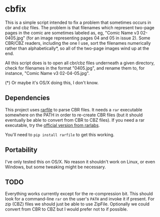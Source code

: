cbfix
=====

This is a simple script intended to fix a problem that sometimes occurs
in cbr and cbz files.  The problem is that filenames which represent two-page
pages in the comic are sometimes labeled as, eg, "Comic Name v3 02-0405.jpg"
(for an image representing pages 04 and 05 in issue 2). Some CBR/CBZ readers,
including the one I use, sort the filenames numerically rather than
alphabetically*, so all of the two-page images wind up at the end.

All this script does is to open all cbr/cbz files underneath a given
directory, check for filenames in the format "0405.jpg", and rename them
to, for instance, "Comic Name v3 02-04-05.jpg".

(*) Or maybe it's OS/X doing this, I don't know.

Dependencies
------------
This project uses [rarfile](https://github.com/markokr/rarfile/) to
parse CBR files. It needs a `rar` executable somewhere on the PATH
in order to re-create CBR files (but it should eventually be able to
convert from CBR to CBZ files). If you need a rar executable, try the
[official version from rarlabs](http://www.rarlab.com/download.htm).

You'll need to `pip install rarfile` to get this working.

Portability
-----------
I've only tested this on OS/X. No reason it shouldn't work on Linux,
or even Windows, but some tweaking might be necessary.

TODO
----
Everything works currently except for the re-compression bit. This should
look for a command-line `rar` on the user's `PATH` and invoke it if present.
For zip (CBZ) files we should just be able to use ZipFile.  Optionally we
could convert from CBR to CBZ but I would prefer not to if possible.